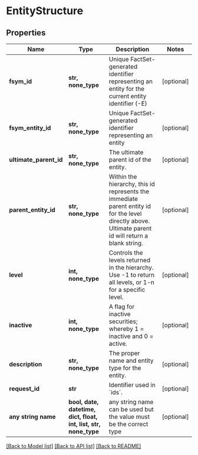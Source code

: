 # EntityStructure


## Properties
Name | Type | Description | Notes
------------ | ------------- | ------------- | -------------
**fsym_id** | **str, none_type** | Unique FactSet-generated identifier representing an entity for the current entity identifier (-E) | [optional] 
**fsym_entity_id** | **str, none_type** | Unique FactSet-generated identifier representing an entity | [optional] 
**ultimate_parent_id** | **str, none_type** | The ultimate parent id of the entity. | [optional] 
**parent_entity_id** | **str, none_type** | Within the hierarchy, this id represents the immediate parent entity id for the level directly above. Ultimate parent id will return a blank string. | [optional] 
**level** | **int, none_type** | Controls the levels returned in the hierarchy. Use -1 to return all levels, or 1-n for a specific level. | [optional] 
**inactive** | **int, none_type** | A flag for inactive securities; whereby 1 &#x3D; inactive and 0 &#x3D; active. | [optional] 
**description** | **str, none_type** | The proper name and entity type for the entity. | [optional] 
**request_id** | **str** | Identifier used in &#x60;ids&#x60;. | [optional] 
**any string name** | **bool, date, datetime, dict, float, int, list, str, none_type** | any string name can be used but the value must be the correct type | [optional]

[[Back to Model list]](../README.md#documentation-for-models) [[Back to API list]](../README.md#documentation-for-api-endpoints) [[Back to README]](../README.md)


